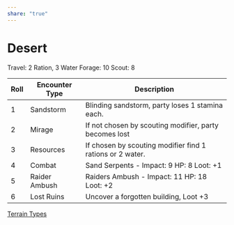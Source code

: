 ```yaml
---
share: "true"
---
```



# Desert

Travel: 2 Ration, 3 Water
Forage: 10
Scout: 8

| Roll | Encounter Type | Description |
| ---- | ---- | ---- |
| 1 | Sandstorm | Blinding sandstorm, party loses 1 stamina each. |
| 2 | Mirage | If not chosen by scouting modifier, party becomes lost |
| 3 | Resources | If chosen by scouting modifier find 1 rations or 2 water. |
| 4 | Combat | Sand Serpents - Impact: 9 HP: 8 Loot: +1 |
| 5 | Raider Ambush | Raiders Ambush - Impact: 11 HP: 18 Loot: +2 |
| 6 | Lost Ruins | Uncover a forgotten building, Loot +3 |
[Terrain Types](./Terrain%20Types.md)
